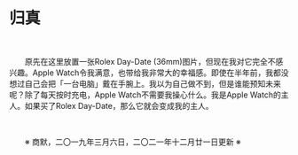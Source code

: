 # 归真

&emsp;&emsp;

&emsp;&emsp;原先在这里放置一张Rolex Day-Date (36mm)图片，但现在我对它完全不感兴趣。Apple Watch令我满意，也带给我非常大的幸福感。即使在半年前，我都没想过自己会把「一台电脑」戴在手腕上。我以为自己做不到，但是谁能预知未来呢？除了每天按时充电，Apple Watch不需要我操心什么。我是Apple Watch的主人。如果买了Rolex Day-Date，那么它就会变成我的主人。

&emsp;&emsp;

&emsp;&emsp;※ 商默，二〇一九年三月六日，二〇二一年十二月廿一日更新 ※